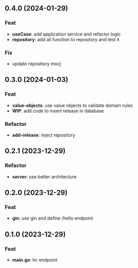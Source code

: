 ## 0.4.0 (2024-01-29)

### Feat

- **useCase**: add application service and refactor logic
- **repository**: add all function to repository and test it

### Fix

- update repository mocj

## 0.3.0 (2024-01-03)

### Feat

- **value-objects**: use value objects to validate domain rules
- **WIP**: add code to insert release in database

### Refactor

- **add-release**: inject repository

## 0.2.1 (2023-12-29)

### Refactor

- **server**: use better architecture

## 0.2.0 (2023-12-29)

### Feat

- **gin**: use gin and define /hello endpoint

## 0.1.0 (2023-12-29)

### Feat

- **main.go**: hc endpoint
